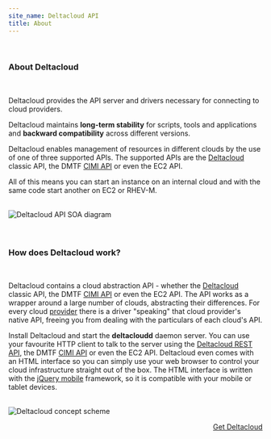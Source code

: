 ```yaml
---
site_name: Deltacloud API
title: About
---
```

<div class="row">

<div class="span4">

<br/>

<h3>About Deltacloud</h3>
<br/>
<p>Deltacloud provides the API server and drivers necessary for connecting to cloud providers.</p>

<p>Deltacloud maintains <strong>long-term stability</strong> for scripts, tools and applications and <strong>backward compatibility</strong> across different versions.</p>

<p>Deltacloud enables management of resources in different clouds by the use of one of three supported APIs. The supported  APIs are the <a href="/rest-api.html">Deltacloud</a> classic API, the DMTF <a href="/cimi-rest.html">CIMI API</a> or even the EC2 API.</p>

<p>All of this means you can start an instance on an internal cloud and with the same code start another on EC2 or RHEV-M.</p>
</div>

<br/>

<div class="span8">
  <img src="/assets/img/diagram-soa.png" alt="Deltacloud API SOA diagram" align="center"/>
</div>

<div class="span12">

<br/>
<br/>
<h3>How does Deltacloud work?</h3>
<br/>
<p>Deltacloud contains a cloud abstraction API - whether the <a href="/rest-api.html">Deltacloud</a> classic API, the DMTF <a href="/cimi-rest.html">CIMI API</a> or even the EC2 API. The API works as a wrapper around a large number of clouds, abstracting their differences. For every cloud <a href="/supported-providers.html" rel="tooltip" title="currently supported providers">provider</a> there is a driver "speaking" that cloud provider's native API, freeing you from dealing with the particulars of each cloud's API.</p>

<p>Install Deltacloud and start the <strong>deltacloudd</strong> daemon server. You can use your favourite HTTP client to talk to the server using the <a href="/rest-api.html">Deltacloud REST API</a>, the DMTF <a href="/cimi-rest.html">CIMI API</a> or even the EC2 API. Deltacloud even comes with an HTML interface so you can simply use your web browser to control your cloud infrastructure straight out of the box. The HTML interface is written with the <a href="http://jquerymobile.com/">jQuery mobile</a> framework, so it is compatible with your mobile or tablet devices.</p>
<br/>

<img src="/assets/img/deltacloud_concept.gif" alt="Deltacloud concept scheme"/>

<br/>

<a class="btn btn-inverse btn-large" style="float: right" href="/install-deltacloud.html">Get Deltacloud</a>

</div>
</div>
